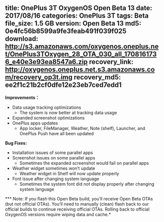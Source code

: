 title: OnePlus 3T OxygenOS Open Beta 13
date: 2017/08/16
categories: OnePlus 3T
tags: Beta
file_size: 1.5 GB
version: Open Beta 13
md5: 0e4fc56b8599a9fe3feab491f039f025
download: http://s3.amazonaws.com/oxygenos.oneplus.net/OnePlus3TOxygen_28_OTA_030_all_1708161736_e40e3e93ea8547a6.zip
recovery_link: http://oxygenos.oneplus.net.s3.amazonaws.com/recovery_op3t.img
recovery_md5: ee2f1c21b2cf0dfe12e23eb7ced7edd1
---
**Improvements：**
* Data usage tracking optimizations
  * The system is now better at tracking data usage
* Expanded screenshot optimizations
* OnePlus apps updates
  * App locker, FileManager, Weather, Note (shelf), Launcher, and OnePlus Push have all been updated

**Bug Fixes:**
* Installation issues of some parallel apps
* Screenshot issues on some parallel apps
  * Sometimes the expanded screenshot would fail on parallel apps
* Weather widget sometimes won’t update
  * Weather widget in Shelf will now update properly
* Font issue after changing system language
  * Sometimes the system font did not display properly after changing system language

*** Note: If you flash this Open Beta build, you’ll receive Open Beta OTAs (but not official OTAs). You’ll need to manually (clean) flash back to our official builds to continue receiving official OTAs. Rolling back to official OxygenOS versions require wiping data and cache.*